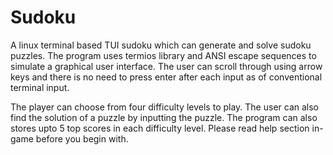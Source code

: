 # Sudoku

A linux terminal based TUI sudoku which can generate and solve sudoku puzzles.
The program uses termios library and ANSI escape sequences to simulate a graphical user interface.
The user can scroll through using arrow keys and there is no need to press enter after each input as of conventional terminal input.

The player can choose from four difficulty levels to play. The user can also find the solution of a puzzle by inputting the puzzle. The program can also stores upto 5 top scores in each difficulty level. Please read help section in-game before you begin with.